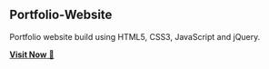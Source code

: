 ## Portfolio-Website
Portfolio website build using HTML5, CSS3, JavaScript and jQuery.

<a href="https://dcm5455.github.io/Portfolio-Dhruvil-Patel/" target="_blank">**Visit Now** 🚀</a>


